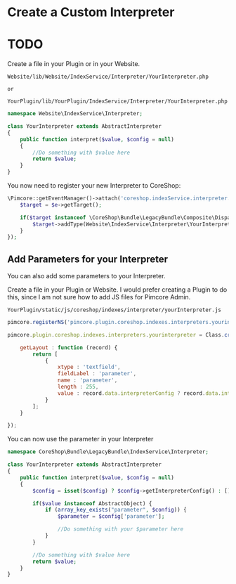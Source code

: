 # Create a Custom Interpreter

# TODO

Create a file in your Plugin or in your Website.

```
Website/lib/Website/IndexService/Interpreter/YourInterpreter.php

or

YourPlugin/lib/YourPlugin/IndexService/Interpreter/YourInterpreter.php
```

```php
namespace Website\IndexService\Interpreter;

class YourInterpreter extends AbstractInterpreter
{
    public function interpret($value, $config = null)
    {
        //Do something with $value here
        return $value;
    }
}

```

You now need to register your new Interpreter to CoreShop:

```php
\Pimcore::getEventManager()->attach('coreshop.indexService.interpreter.init', function(\Zend_EventManager_Event $e) {
    $target = $e->getTarget();

    if($target instanceof \CoreShop\Bundle\LegacyBundle\Composite\Dispatcher) {
        $target->addType(Website\IndexService\Interpreter\YourInterpreter::class);
    }
});
```

## Add Parameters for your Interpreter

You can also add some parameters to your Interpreter.

Create a file in your Plugin or Website. I would prefer creating a Plugin to do this, since I am not sure how to add JS files for Pimcore Admin.

```
YourPlugin/static/js/coreshop/indexes/interpreter/yourInterpreter.js
```

```js
pimcore.registerNS('pimcore.plugin.coreshop.indexes.interpreters.yourinterpreter');

pimcore.plugin.coreshop.indexes.interpreters.yourinterpreter = Class.create(pimcore.plugin.coreshop.indexes.interpreters.abstract, {

    getLayout : function (record) {
        return [
            {
                xtype : 'textfield',
                fieldLabel : 'parameter',
                name : 'parameter',
                length : 255,
                value : record.data.interpreterConfig ? record.data.interpreterConfig.parameter : null
            }
        ];
    }

});

```

You can now use the parameter in your Interpreter


```php
namespace CoreShop\Bundle\LegacyBundle\IndexService\Interpreter;

class YourInterpreter extends AbstractInterpreter
{
    public function interpret($value, $config = null)
    {
        $config = isset($config) ? $config->getInterpreterConfig() : [];

        if($value instanceof AbstractObject) {
            if (array_key_exists("parameter", $config)) {
                $parameter = $config['parameter'];

                //Do something with your $parameter here
            }
        }

        //Do something with $value here
        return $value;
    }
}

```
